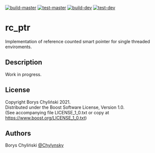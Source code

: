 [![build-master](https://github.com/Chylynsky/rc_ptr/actions/workflows/build-master.yml/badge.svg)](https://github.com/Chylynsky/rc_ptr/actions/workflows/build-master.yml) [![test-master](https://github.com/Chylynsky/rc_ptr/actions/workflows/test-master.yml/badge.svg)](https://github.com/Chylynsky/rc_ptr/actions/workflows/test-master.yml) [![build-dev](https://github.com/Chylynsky/rc_ptr/actions/workflows/build-dev.yml/badge.svg)](https://github.com/Chylynsky/rc_ptr/actions/workflows/build-dev.yml) [![test-dev](https://github.com/Chylynsky/rc_ptr/actions/workflows/test-dev.yml/badge.svg)](https://github.com/Chylynsky/rc_ptr/actions/workflows/test-dev.yml)


# rc_ptr

Implementation of reference counted smart pointer for single threaded enviroments.

## Description

Work in progress.

## License

Copyright Borys Chyliński 2021.  
Distributed under the Boost Software License, Version 1.0.  
(See accompanying file LICENSE_1_0.txt or copy at https://www.boost.org/LICENSE_1_0.txt)  

## Authors

Borys Chyliński
[@Chylynsky](https://github.com/Chylynsky)
